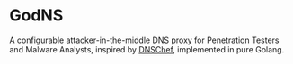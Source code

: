# GodNS

A configurable attacker-in-the-middle DNS proxy for Penetration Testers and Malware Analysts, inspired by [DNSChef](https://github.com/iphelix/dnschef), implemented in pure Golang.
